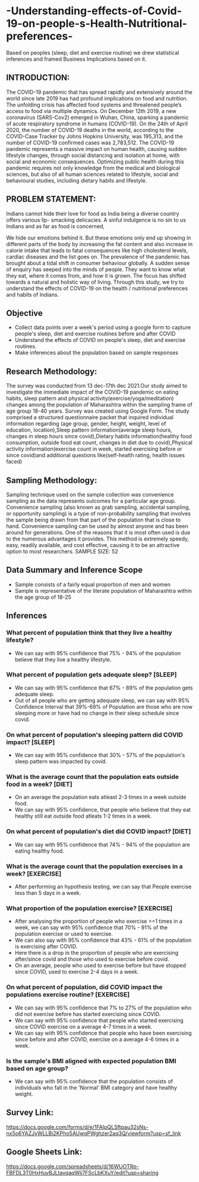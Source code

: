 # -Understanding-effects-of-Covid-19-on-people-s-Health-Nutritional-preferences-
Based on peoples (sleep, diet and exercise routine) we drew statistical inferences and framed Business Implications based on it.
## INTRODUCTION:

The COVID-19 pandemic that has spread rapidly and extensively around the world since late
2019 has had profound implications on food and nutrition. The unfolding crisis has affected
food systems and threatened people’s access to food via multiple dynamics. On December
12th 2019, a new coronavirus (SARS-Cov2) emerged in Wuhan, China, sparking a pandemic of
acute respiratory syndrome in humans (COVID-19). On the 24th of April 2020, the number of
COVID-19 deaths in the world, according to the COVID-Case Tracker by Johns Hopkins
University, was 195,313, and the number of COVID-19 confirmed cases was 2,783,512. The
COVID-19 pandemic represents a massive impact on human health, causing sudden lifestyle
changes, through social distancing and isolation at home, with social and economic
consequences. Optimizing public health during this pandemic requires not only knowledge
from the medical and biological sciences, but also of all human sciences related to lifestyle,
social and behavioural studies, including dietary habits and lifestyle.

## PROBLEM STATEMENT:

Indians cannot hide their love for food as India being a diverse country offers various lip-
smacking delicacies. A sinful indulgence is no sin to us Indians and as far as food is concerned,

We hide our emotions behind it. But these emotions only end up showing in different parts of
the body by increasing the fat content and also increase in calorie intake that leads to fatal
consequences like high cholesterol levels, cardiac diseases and the list goes on.
The prevalence of the pandemic has brought about a tidal shift in consumer behaviour
globally. A sudden sense of enquiry has seeped into the minds of people. They want to know
what they eat, where it comes from, and how it is grown. The focus has shifted towards a
natural and holistic way of living. Through this study, we try to understand the effects of
COVID-19 on the health / nutritional preferences and habits of Indians.

## Objective

- Collect data points over a week's period using a google form to capture people's sleep, diet and exercise routines before and after COVID
- Understand the effects of COVID on people's sleep, diet and exercise routines.
- Make inferences about the population based on sample responses

## Research Methodology:

The survey was conducted from 13 dec-17th dec 2021.Our study aimed to investigate the
immediate impact of the COVID-19 pandemic on eating habits, sleep pattern and physical
activity(exercise/yoga/meditation) changes among the population of Maharashtra within the
sampling frame of age group 18-40 years. Survey was created using Google Form. The study
comprised a structured questionnaire packet that inquired individual information regarding
(age group, gender, height, weight, level of education, location),Sleep pattern
information(average sleep hours, changes in sleep hours since covid),Dietary habits
information(healthy food consumption, outside food eat count, changes in diet due to
covid),Physical activity information(exercise count in week, started exercising before or since
covid)and additional questions like(self-health rating, health issues faced)

## Sampling Methodology:

Sampling technique used on the sample collection was convenience sampling as the data
represents outcomes for a particular age group.
Convenience sampling (also known as grab sampling, accidental sampling, or opportunity
sampling) is a type of non-probability sampling that involves the sample being drawn from
that part of the population that is close to hand. Convenience sampling can be used by almost
anyone and has been around for generations. One of the reasons that it is most often used is
due to the numerous advantages it provides. This method is extremely speedy, easy, readily
available, and cost effective, causing it to be an attractive option to most researchers.
SAMPLE SIZE: 52

## Data Summary and Inference Scope

- Sample consists of a fairly equal proportion of men and women
- Sample is representative of the literate population of Maharashtra within the age group of 18-25

## Inferences

### What percent of population think that they live a healthy lifestyle? 
- We can say with 95% confidence that 75% - 94% of the population believe that they live a healthy lifestyle.

### What percent of population gets adequate sleep? [SLEEP]
- We can say with 95% confidence that 67% - 89% of the population gets adequate sleep.
- Out of all people who are getting adequate sleep, we can say with 95% Confidence Interval that 39%-69% of Population are those who are now sleeping more or have had no change in their sleep schedule since covid.

### On what percent of population's sleeping pattern did COVID impact? [SLEEP]
- We can say with 95% confidence that 30% - 57% of the population's sleep pattern was impacted by covid.

### What is the average count that the population eats outside food in a week? [DIET]
- On an average the population eats atleast 2-3 times in a week outside food.
- We can say with 95% confidence, that people who believe that they eat healthy still eat outside food atleats 1-2 times in a week.

### On what percent of population's diet did COVID impact? [DIET]
- We can say with 95% confidence that 74% - 94% of the population are eating healthy food.

### What is the average count that the population exercises in a week? [EXERCISE]
- After performing an hypothesis testing, we can say that People exercise less than 5 days in a week.

### What proportion of the population exercise? [EXERCISE]
- After analysing the proportion of people who exercise >=1 times in a week, we can say with 95% confidence that 70% - 91% of the population exercise or used to exercise.
- We can also say with 95% confidence that 43% - 61% of the population is exercising after COVID.
- Here there is a drop in the proportion of people who are exercising after/since covid and those who used to exercise before covid.
- On an average, people who used to exercise before but have stopped since COVID, used to exercise 2-4 days in a week.

### On what percent of population, did COVID impact the populations exercise routine? [EXERCISE]
- We can say with 95% confidence that 7% to 27% of the population who did not exercise before has started exercising since COVID.
- We can say with 95% confidence that people who started exercising since COVID exercise on a average 4-7 times in a week.
- We can say with 95% confidence that people who have been exercising since before and after COVID, exercise on a average 4-6 times in a week.

### Is the sample's BMI aligned with expected population BMI based on age group?
- We can say with 95% confidence that the population consists of individuals who fall in the 'Normal' BMI category and have healthy weight.

## Survey Link: 

https://docs.google.com/forms/d/e/1FAIpQLSftpau32sNs-nx5o6YAZJvWLLBi2KPho5AUwqPWghzer2aq3Q/viewform?usp=sf_link

## Google Sheets Link:

https://docs.google.com/spreadsheets/d/16WUOTRp-FBFDL3T0HxHuyBJLtavqaqWlj7FScLbKXuY/edit?usp=sharing
